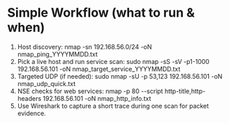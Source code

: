 # Simple Workflow (what to run & when)

1. Host discovery:
   nmap -sn 192.168.56.0/24 -oN nmap_ping_YYYYMMDD.txt
2. Pick a live host and run service scan:
   sudo nmap -sS -sV -p1-1000 192.168.56.101 -oN nmap_target_service_YYYYMMDD.txt
3. Targeted UDP (if needed):
   sudo nmap -sU -p 53,123 192.168.56.101 -oN nmap_udp_quick.txt
4. NSE checks for web services:
   nmap -p 80 --script http-title,http-headers 192.168.56.101 -oN nmap_http_info.txt
5. Use Wireshark to capture a short trace during one scan for packet evidence.
